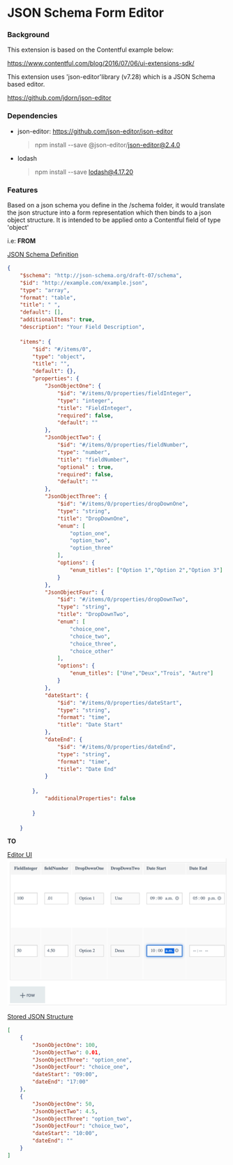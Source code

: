 # JSON Schema Form Editor



### Background

This extension is based on the Contentful example below:

https://www.contentful.com/blog/2016/07/06/ui-extensions-sdk/

This extension uses 'json-editor'library (v7.28) which is a JSON Schema based editor. 

https://github.com/jdorn/json-editor

### Dependencies
- json-editor: https://github.com/json-editor/json-editor
    >  npm install --save @json-editor/json-editor@2.4.0
- lodash
    > npm install --save lodash@4.17.20  


### Features

Based on a json schema you define in the /schema folder, it would translate the json structure into a form representation which then binds to a json object structure. It is intended to be applied onto a Contentful field of type 'object'

i.e: 
<b>FROM</b>

<u>JSON Schema Definition</u>

```json
{
    "$schema": "http://json-schema.org/draft-07/schema",
    "$id": "http://example.com/example.json",
    "type": "array",
    "format": "table",
    "title": " ",
    "default": [],
    "additionalItems": true,
    "description": "Your Field Description",
    
    "items": {
        "$id": "#/items/0",
        "type": "object",
        "title": "",
        "default": {},
        "properties": {
            "JsonObjectOne": {
                "$id": "#/items/0/properties/fieldInteger",
                "type": "integer",
                "title": "FieldInteger",
                "required": false,
                "default": ""
            },
            "JsonObjectTwo": {
                "$id": "#/items/0/properties/fieldNumber",
                "type": "number",
                "title": "fieldNumber",
                "optional" : true,
                "required": false,
                "default": ""
            },
            "JsonObjectThree": {
                "$id": "#/items/0/properties/dropDownOne",
                "type": "string",
                "title": "DropDownOne",
                "enum": [
                    "option_one",
                    "option_two",
                    "option_three"
                ],
                "options": {
                    "enum_titles": ["Option 1","Option 2","Option 3"]
                }
            },
            "JsonObjectFour": {
                "$id": "#/items/0/properties/dropDownTwo",
                "type": "string",
                "title": "DropDownTwo",
                "enum": [
                    "choice_one",
                    "choice_two",
                    "choice_three",
                    "choice_other"
                ],
                "options": {
                    "enum_titles": ["Une","Deux","Trois", "Autre"]
                }
            },
            "dateStart": {
                "$id": "#/items/0/properties/dateStart",
                "type": "string",
                "format": "time",
                "title": "Date Start"
            },
            "dateEnd": {
                "$id": "#/items/0/properties/dateEnd",
                "type": "string",
                "format": "time",
                "title": "Date End"
            }
            
        },
            "additionalProperties": false
        
        }
      
    }
```

<b>TO</b>

<u>Editor UI</u>
![image](./assets/json-form-editor-ui.png)

<u>Stored JSON Structure</u>
```json
[
    {
        "JsonObjectOne": 100,
        "JsonObjectTwo": 0.01,
        "JsonObjectThree": "option_one",
        "JsonObjectFour": "choice_one",
        "dateStart": "09:00",
        "dateEnd": "17:00"
    },
    {
        "JsonObjectOne": 50,
        "JsonObjectTwo": 4.5,
        "JsonObjectThree": "option_two",
        "JsonObjectFour": "choice_two",
        "dateStart": "10:00",
        "dateEnd": ""
    }
]
```